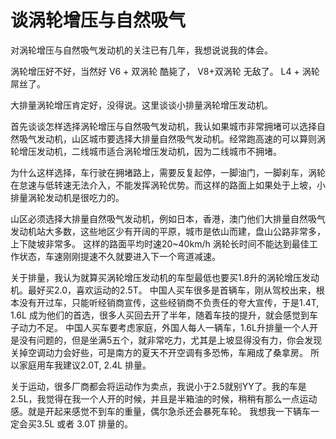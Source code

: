 谈涡轮增压与自然吸气
======
对涡轮增压与自然吸气发动机的关注已有几年，我想说说我的体会。

涡轮增压好不好，当然好 V6 + 双涡轮 酷毙了， V8+双涡轮 无敌了。 L4 + 涡轮 屌丝了。

大排量涡轮增压肯定好，没得说。这里谈谈小排量涡轮增压发动机。

首先谈谈怎样选择涡轮增压与自然吸气发动机，我认如果城市非常拥堵可以选择自然吸气发动机，山区城市要选择大排量自然吸气发动机。经常跑高速的可以算则涡轮增压发动机，二线城市适合涡轮增压发动机，因为二线城市不拥堵。

为什么这样选择，车行驶在拥堵路上，需要反复起停，一脚油门，一脚刹车，涡轮在怠速与低转速无法介入，不能发挥涡轮优势。而这样的路面上如果处于上坡，小排量涡轮发动机是很吃力的。

山区必须选择大排量自然吸气发动机，例如日本，香港，澳门他们大排量自然吸气发动机站大多数，这些地区少有开阔的平原，城市是依山而建，盘山公路非常多，上下陡坡非常多。
这样的路面平均时速20~40km/h 涡轮长时间不能达到最佳工作状态，车速刚刚提速不久就要进入下一个弯道减速。

关于排量，我认为就算买涡轮增压发动机的车型最低也要买1.8升的涡轮增压发动机。最好买2.0，喜欢运动的2.5T。
中国人买车很多是首辆车，刚从驾校出来，根本没有开过车，只能听经销商宣传，这些经销商不负责任的夸大宣传，于是1.4T, 1.6L 成为他们的首选，很多人买回去开了半年，随着车技的提升，就会感觉到车子动力不足。
中国人买车要考虑家庭，外国人每人一辆车，1.6L升排量一个人开是没有问题的，但是坐满5五个，就非常吃力，尤其是上坡显得没有力，你会发现关掉空调动力会好些，可是南方的夏天不开空调有多恐怖，车厢成了桑拿房。
所以家庭用车我建议2.0T, 2.4L 排量。

关于运动，很多厂商都会将运动作为卖点，我说小于2.5就别YY了。我的车是2.5L，我觉得在我一个人开的时候，并且是半箱油的时候，稍稍有那么一点运动感。就是开起来感觉不到车的重量，偶尔急杀还会暴死车轮。
我想我一下辆车一定会买3.5L 或者 3.0T 排量的。

